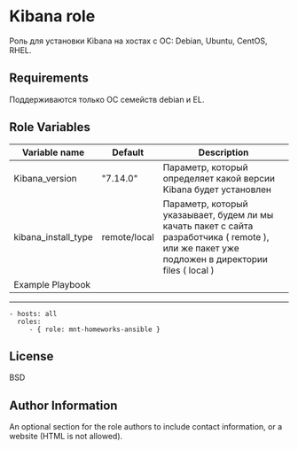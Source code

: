 Kibana role
=========

Роль для установки Kibana на хостах с ОС: Debian, Ubuntu, CentOS, RHEL.

Requirements
------------

Поддерживаются только ОС семейств debian и EL.

Role Variables
--------------

| Variable name | Default | Description |
|-----------------------|----------|-------------------------|
| Kibana_version | "7.14.0" | Параметр, который определяет какой версии Kibana будет установлен |
| kibana_install_type | remote/local | Параметр, который указаывает, будем ли мы качать пакет с сайта разработчика ( remote ), или же пакет уже подложен в директории files ( local ) 
Example Playbook | 
----------------

    - hosts: all
      roles:
         - { role: mnt-homeworks-ansible }

License
-------

BSD

Author Information
------------------

An optional section for the role authors to include contact information, or a website (HTML is not allowed).
